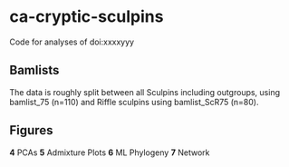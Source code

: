 # ca-cryptic-sculpins
Code for analyses of doi:xxxxyyy 


## Bamlists
The data is roughly split between all Sculpins including outgroups, using bamlist_75 (n=110) and Riffle sculpins using bamlist_ScR75 (n=80).

## Figures
__4__ PCAs
__5__ Admixture Plots
__6__ ML Phylogeny
__7__ Network
